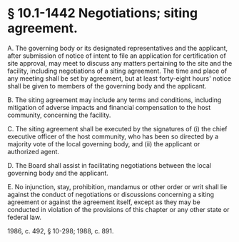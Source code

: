 # § 10.1-1442 Negotiations; siting agreement.

<p>A. The governing body or its designated representatives and the applicant, after submission of notice of intent to file an application for certification of site approval, may meet to discuss any matters pertaining to the site and the facility, including negotiations of a siting agreement. The time and place of any meeting shall be set by agreement, but at least forty-eight hours' notice shall be given to members of the governing body and the applicant.</p><p>B. The siting agreement may include any terms and conditions, including mitigation of adverse impacts and financial compensation to the host community, concerning the facility.</p><p>C. The siting agreement shall be executed by the signatures of (i) the chief executive officer of the host community, who has been so directed by a majority vote of the local governing body, and (ii) the applicant or authorized agent.</p><p>D. The Board shall assist in facilitating negotiations between the local governing body and the applicant.</p><p>E. No injunction, stay, prohibition, mandamus or other order or writ shall lie against the conduct of negotiations or discussions concerning a siting agreement or against the agreement itself, except as they may be conducted in violation of the provisions of this chapter or any other state or federal law.</p><p>1986, c. 492, § 10-298; 1988, c. 891.</p>